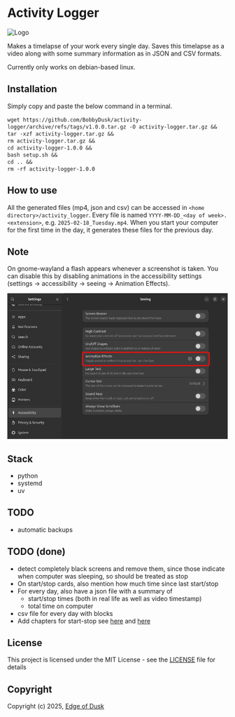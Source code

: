 # Activity Logger

<img src="logo.png" alt="Logo" width="400" />

Makes a timelapse of your work every single day. Saves this timelapse as a video along with some summary information as in JSON and CSV formats. 

Currently only works on debian-based linux.

## Installation

Simply copy and paste the below command in a terminal.

```
wget https://github.com/BobbyDusk/activity-logger/archive/refs/tags/v1.0.0.tar.gz -O activity-logger.tar.gz &&
tar -xzf activity-logger.tar.gz &&
rm activity-logger.tar.gz &&
cd activity-logger-1.0.0 &&
bash setup.sh &&
cd .. &&
rm -rf activity-logger-1.0.0
```

## How to use

All the generated files (mp4, json and csv) can be accessed in `<home directory>/activity_logger`. Every file is named `YYYY-MM-DD_<day of week>.<extension>`, e.g. `2025-02-18_Tuesday.mp4`. When you start your computer for the first time in the day, it generates these files for the previous day.

## Note

On gnome-wayland a flash appears whenever a screenshot is taken. You can disable this by disabling animations in the accessibility settings (settings -> accessibility -> seeing -> Animation Effects).

<img src="settings.jpg" alt="Turn off animations in gnome" width="800" />

## Stack

- python
- systemd
- uv

## TODO

- automatic backups

## TODO (done)

- detect completely black screens and remove them, since those indicate when computer was sleeping, so should be treated as stop
- On start/stop cards, also mention how much time since last start/stop
- For every day, also have a json file with a summary of
  - start/stop times (both in real life as well as video timestamp)
  - total time on computer
- csv file for every day with blocks
- Add chapters for start-stop see [here](https://medium.com/@dathanbennett/adding-chapters-to-an-mp4-file-using-ffmpeg-5e43df269687) and [here](https://ikyle.me/blog/2020/add-mp4-chapters-ffmpeg)

## License

This project is licensed under the MIT License - see the [LICENSE](LICENSE) file for details

## Copyright

Copyright (c) 2025, [Edge of Dusk](https://edgeofdusk.com)